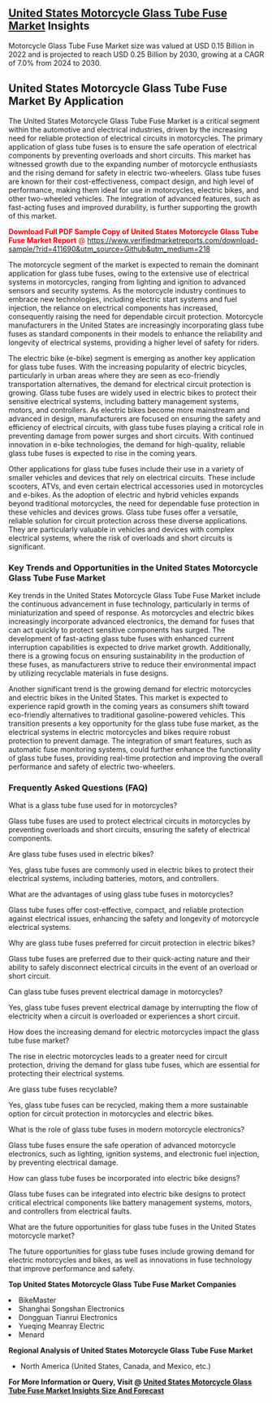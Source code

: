 <h2><a href="https://www.verifiedmarketreports.com/download-sample/?rid=411690&amp;utm_source=Github&amp;utm_medium=218" target="_blank">United States Motorcycle Glass Tube Fuse Market</a> Insights</h2><p>Motorcycle Glass Tube Fuse Market size was valued at USD 0.15 Billion in 2022 and is projected to reach USD 0.25 Billion by 2030, growing at a CAGR of 7.0% from 2024 to 2030.</p><p> <h2>United States Motorcycle Glass Tube Fuse Market By Application</h2> <p>The United States Motorcycle Glass Tube Fuse Market is a critical segment within the automotive and electrical industries, driven by the increasing need for reliable protection of electrical circuits in motorcycles. The primary application of glass tube fuses is to ensure the safe operation of electrical components by preventing overloads and short circuits. This market has witnessed growth due to the expanding number of motorcycle enthusiasts and the rising demand for safety in electric two-wheelers. Glass tube fuses are known for their cost-effectiveness, compact design, and high level of performance, making them ideal for use in motorcycles, electric bikes, and other two-wheeled vehicles. The integration of advanced features, such as fast-acting fuses and improved durability, is further supporting the growth of this market. <p><span class=""><span style="color: #ff0000;"><strong>Download Full PDF Sample Copy of United States Motorcycle Glass Tube Fuse Market Report</strong> @ </span><a href="https://www.verifiedmarketreports.com/download-sample/?rid=411690&amp;utm_source=Github&amp;utm_medium=218" target="_blank">https://www.verifiedmarketreports.com/download-sample/?rid=411690&amp;utm_source=Github&amp;utm_medium=218</a></span></p> <p>The motorcycle segment of the market is expected to remain the dominant application for glass tube fuses, owing to the extensive use of electrical systems in motorcycles, ranging from lighting and ignition to advanced sensors and security systems. As the motorcycle industry continues to embrace new technologies, including electric start systems and fuel injection, the reliance on electrical components has increased, consequently raising the need for dependable circuit protection. Motorcycle manufacturers in the United States are increasingly incorporating glass tube fuses as standard components in their models to enhance the reliability and longevity of electrical systems, providing a higher level of safety for riders.</p> <p>The electric bike (e-bike) segment is emerging as another key application for glass tube fuses. With the increasing popularity of electric bicycles, particularly in urban areas where they are seen as eco-friendly transportation alternatives, the demand for electrical circuit protection is growing. Glass tube fuses are widely used in electric bikes to protect their sensitive electrical systems, including battery management systems, motors, and controllers. As electric bikes become more mainstream and advanced in design, manufacturers are focused on ensuring the safety and efficiency of electrical circuits, with glass tube fuses playing a critical role in preventing damage from power surges and short circuits. With continued innovation in e-bike technologies, the demand for high-quality, reliable glass tube fuses is expected to rise in the coming years.</p> <p>Other applications for glass tube fuses include their use in a variety of smaller vehicles and devices that rely on electrical circuits. These include scooters, ATVs, and even certain electrical accessories used in motorcycles and e-bikes. As the adoption of electric and hybrid vehicles expands beyond traditional motorcycles, the need for dependable fuse protection in these vehicles and devices grows. Glass tube fuses offer a versatile, reliable solution for circuit protection across these diverse applications. They are particularly valuable in vehicles and devices with complex electrical systems, where the risk of overloads and short circuits is significant.</p> <h3>Key Trends and Opportunities in the United States Motorcycle Glass Tube Fuse Market</h3> <p>Key trends in the United States Motorcycle Glass Tube Fuse Market include the continuous advancement in fuse technology, particularly in terms of miniaturization and speed of response. As motorcycles and electric bikes increasingly incorporate advanced electronics, the demand for fuses that can act quickly to protect sensitive components has surged. The development of fast-acting glass tube fuses with enhanced current interruption capabilities is expected to drive market growth. Additionally, there is a growing focus on ensuring sustainability in the production of these fuses, as manufacturers strive to reduce their environmental impact by utilizing recyclable materials in fuse designs.</p> <p>Another significant trend is the growing demand for electric motorcycles and electric bikes in the United States. This market is expected to experience rapid growth in the coming years as consumers shift toward eco-friendly alternatives to traditional gasoline-powered vehicles. This transition presents a key opportunity for the glass tube fuse market, as the electrical systems in electric motorcycles and bikes require robust protection to prevent damage. The integration of smart features, such as automatic fuse monitoring systems, could further enhance the functionality of glass tube fuses, providing real-time protection and improving the overall performance and safety of electric two-wheelers.</p> <h3>Frequently Asked Questions (FAQ)</h3> <p>What is a glass tube fuse used for in motorcycles?</p> <p>Glass tube fuses are used to protect electrical circuits in motorcycles by preventing overloads and short circuits, ensuring the safety of electrical components.</p> <p>Are glass tube fuses used in electric bikes?</p> <p>Yes, glass tube fuses are commonly used in electric bikes to protect their electrical systems, including batteries, motors, and controllers.</p> <p>What are the advantages of using glass tube fuses in motorcycles?</p> <p>Glass tube fuses offer cost-effective, compact, and reliable protection against electrical issues, enhancing the safety and longevity of motorcycle electrical systems.</p> <p>Why are glass tube fuses preferred for circuit protection in electric bikes?</p> <p>Glass tube fuses are preferred due to their quick-acting nature and their ability to safely disconnect electrical circuits in the event of an overload or short circuit.</p> <p>Can glass tube fuses prevent electrical damage in motorcycles?</p> <p>Yes, glass tube fuses prevent electrical damage by interrupting the flow of electricity when a circuit is overloaded or experiences a short circuit.</p> <p>How does the increasing demand for electric motorcycles impact the glass tube fuse market?</p> <p>The rise in electric motorcycles leads to a greater need for circuit protection, driving the demand for glass tube fuses, which are essential for protecting their electrical systems.</p> <p>Are glass tube fuses recyclable?</p> <p>Yes, glass tube fuses can be recycled, making them a more sustainable option for circuit protection in motorcycles and electric bikes.</p> <p>What is the role of glass tube fuses in modern motorcycle electronics?</p> <p>Glass tube fuses ensure the safe operation of advanced motorcycle electronics, such as lighting, ignition systems, and electronic fuel injection, by preventing electrical damage.</p> <p>How can glass tube fuses be incorporated into electric bike designs?</p> <p>Glass tube fuses can be integrated into electric bike designs to protect critical electrical components like battery management systems, motors, and controllers from electrical faults.</p> <p>What are the future opportunities for glass tube fuses in the United States motorcycle market?</p> <p>The future opportunities for glass tube fuses include growing demand for electric motorcycles and bikes, as well as innovations in fuse technology that improve performance and safety.</p> </p><p><strong>Top United States Motorcycle Glass Tube Fuse Market Companies</strong></p><div data-test-id=""><p><li>BikeMaster</li><li> Shanghai Songshan Electronics</li><li> Dongguan Tianrui Electronics</li><li> Yueqing Meanray Electric</li><li> Menard</li></p><div><strong>Regional Analysis of&nbsp;United States Motorcycle Glass Tube Fuse Market</strong></div><ul><li dir="ltr"><p dir="ltr">North America&nbsp;(United States, Canada, and Mexico, etc.)</p></li></ul><p><strong>For More Information or Query, Visit @&nbsp;</strong><strong><a href="https://www.verifiedmarketreports.com/product/motorcycle-glass-tube-fuse-market/?utm_source=Github&amp;utm_medium=218" target="_blank">United States Motorcycle Glass Tube Fuse Market Insights Size And Forecast</a></strong></p></div>
